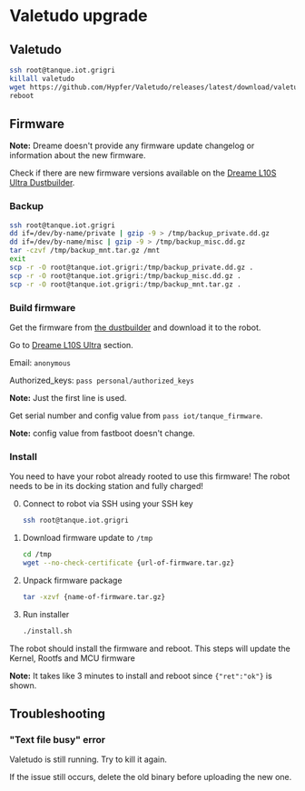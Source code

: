 # Valetudo upgrade

## Valetudo

```bash
ssh root@tanque.iot.grigri
killall valetudo
wget https://github.com/Hypfer/Valetudo/releases/latest/download/valetudo-aarch64 -O /data/valetudo
reboot
```

## Firmware

**Note:** Dreame doesn't provide any firmware update changelog or information about the new firmware.

Check if there are new firmware versions available on the [Dreame L10S Ultra Dustbuilder](https://builder.dontvacuum.me/_dreame_r2228.html).

### Backup

```bash
ssh root@tanque.iot.grigri
dd if=/dev/by-name/private | gzip -9 > /tmp/backup_private.dd.gz
dd if=/dev/by-name/misc | gzip -9 > /tmp/backup_misc.dd.gz
tar -czvf /tmp/backup_mnt.tar.gz /mnt
exit
scp -r -O root@tanque.iot.grigri:/tmp/backup_private.dd.gz .
scp -r -O root@tanque.iot.grigri:/tmp/backup_misc.dd.gz .
scp -r -O root@tanque.iot.grigri:/tmp/backup_mnt.tar.gz .
```

### Build firmware

Get the firmware from [the dustbuilder](https://builder.dontvacuum.me/) and download it to the robot.

Go to [Dreame L10S Ultra](https://builder.dontvacuum.me/_dreame_r2228.html) section.

Email: `anonymous`

Authorized_keys: `pass personal/authorized_keys`

**Note:** Just the first line is used.

Get serial number and config value from `pass iot/tanque_firmware`.

**Note:** config value from fastboot doesn't change.

### Install

You need to have your robot already rooted to use this firmware!
The robot needs to be in its docking station and fully charged!

0. Connect to robot via SSH using your SSH key

   ```bash
   ssh root@tanque.iot.grigri
   ```

1. Download firmware update to `/tmp`

   ```bash
   cd /tmp
   wget --no-check-certificate {url-of-firmware.tar.gz}
   ```

2. Unpack firmware package

   ```bash
   tar -xzvf {name-of-firmware.tar.gz}
   ```

3. Run installer

   ```bash
   ./install.sh
   ```

The robot should install the firmware and reboot. This steps will update the Kernel, Rootfs and MCU firmware

**Note:** It takes like 3 minutes to install and reboot since `{"ret":"ok"}` is shown.

## Troubleshooting

### "Text file busy" error

Valetudo is still running. Try to kill it again.

If the issue still occurs, delete the old binary before uploading the new one.
